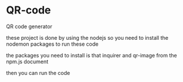 # QR-code
QR code generator


these project is done by using the nodejs so you need to install the nodemon packages to run these code

the packages you need to install is that inquirer and  qr-image from the npm.js document

then you can run the code
